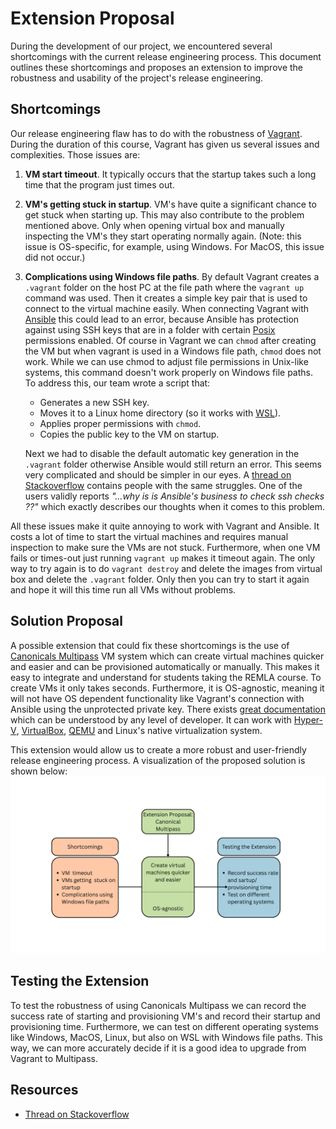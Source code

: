 # Extension  Proposal

During the development of our project, we encountered several shortcomings with the current release engineering process. This document outlines these shortcomings and proposes an extension to improve the robustness and usability of the project's release engineering.

## Shortcomings

Our release engineering flaw has to do with the robustness of [Vagrant](https://developer.hashicorp.com/vagrant). During the duration of this course, Vagrant has given us several issues and complexities. Those issues are:

1. **VM start timeout**.  It typically occurs that the startup takes such a long time that the program just times out. 

2. **VM's getting stuck in startup**. VM's have quite a significant chance to get stuck when starting up. This may also contribute to the problem mentioned above. Only when opening virtual box and manually inspecting the VM's they start operating normally again. (Note: this issue is OS-specific, for example, using Windows. For MacOS, this issue did not occur.)

3. **Complications using Windows file paths**.
    By default Vagrant creates a `.vagrant` folder on the host PC at the file path where the `vagrant up` command was used. Then it creates a simple key pair that is used to connect to the virtual machine easily. When connecting Vagrant with [Ansible](https://docs.ansible.com/) this could lead to an error, because Ansible has protection against using SSH keys that are in a folder with certain [Posix](https://en.wikipedia.org/wiki/POSIX) permissions enabled. Of course in Vagrant we can `chmod` after creating the VM but when vagrant is used in a Windows file path, `chmod` does not work. While we can use chmod to adjust file permissions in Unix-like systems, this command doesn't work properly on Windows file paths. To address this, our team wrote a script that:
    - Generates a new SSH key.
    - Moves it to a Linux home directory (so it works with [WSL](http://en.wikipedia.org/wiki/Windows_Subsystem_for_Linux)).
    - Applies proper permissions with `chmod`.
    - Copies the public key to the VM on startup.

     Next we had to disable the default automatic key generation in the `.vagrant` folder otherwise Ansible would still return an error. This seems very complicated and should be simpler in our eyes. A [thread on Stackoverflow](https://stackoverflow.com/questions/29021246/ssh-fails-due-to-key-file-permissions-when-i-try-to-provision-a-vagrant-vm-with) contains people with the same struggles. One of the users validly reports *"...why is is Ansible's business to check ssh checks ??"* which exactly describes our thoughts when it comes to this problem. 


All these issues make it quite annoying to work with Vagrant and Ansible. It costs a lot of time to start the virtual machines and requires manual inspection to make sure the VMs are not stuck. Furthermore, when one VM fails or times-out just running `vagrant up` makes it timeout again. The only way to try again is to do `vagrant destroy` and delete the images from virtual box and delete the `.vagrant` folder. Only then you can try to start it again and hope it will this time run all VMs without problems.

## Solution Proposal

A possible extension that could fix these shortcomings is the use of [Canonicals Multipass](https://canonical.com/multipass) VM system which can create virtual machines quicker and easier and can be provisioned automatically or manually. This makes it easy to integrate and understand for students taking the REMLA course. To create VMs it only takes seconds. Furthermore, it is OS-agnostic, meaning it will not have OS dependent functionality like Vagrant's connection with Ansible using the unprotected private key. There exists [great documentation](https://documentation.ubuntu.com/multipass/en/latest/) which can be understood by any level of developer. It can work with [Hyper-V](https://en.wikipedia.org/wiki/Hypervisor), [VirtualBox](https://www.virtualbox.org/), [QEMU](https://www.qemu.org/) and Linux's native virtualization system. 

This extension would allow us to create a more robust and user-friendly release engineering process. A visualization of the proposed solution is shown below:
![Proposed Solution](../images/shortcomings.png)

## Testing the Extension

To test the robustness of using Canonicals Multipass we can record the success rate of starting and provisioning VM's and record their startup and provisioning time. Furthermore, we can test on different operating systems like Windows, MacOS, Linux, but also on WSL with Windows file paths. This way, we can more accurately decide if it is a good idea to upgrade from Vagrant to Multipass. 

## Resources
- [Thread on Stackoverflow](https://stackoverflow.com/questions/29021246/ssh-fails-due-to-key-file-permissions-when-i-try-to-provision-a-vagrant-vm-with)